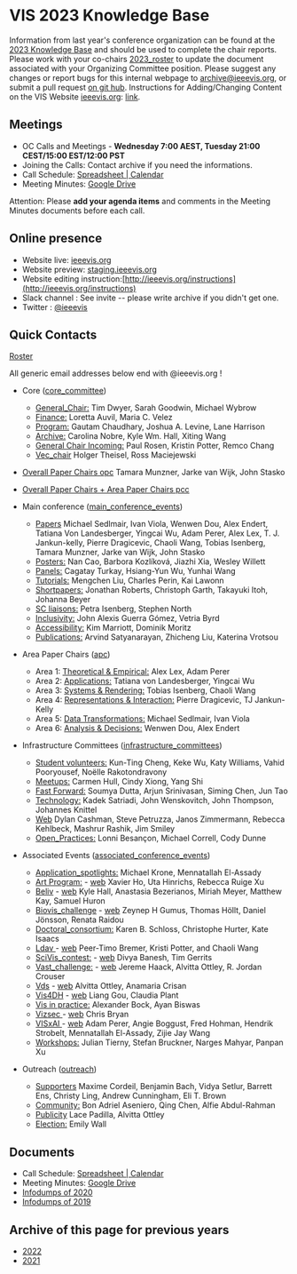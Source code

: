 VIS 2023 Knowledge Base
=====

Information from last year's conference organization can be found at the [2023 Knowledge Base](https://drive.google.com/drive/u/0/folders/1BuqCDkwr0lz5s-E0P_paCuKHIcUJEWOO) and should be used to complete the chair reports. Please work with your co-chairs [2023_roster](https://docs.google.com/spreadsheets/d/1jn_b7l4i9HHSqBfa1dZiuOfwHx3pHyc6czipE_B161Q/edit) to update the document associated with your Organizing Committee position.  Please suggest any changes or report bugs for this internal webpage to [archive@ieeevis.org](mailto:archive@ieeevis.org), or submit a pull request [on git hub](https://github.com/ieeevis-internal/ieeevis-internal.github.io). Instructions for Adding/Changing Content on the VIS Website [ieeevis.org](ieeevis.org): [link](http://ieeevis.org/instructions).


Meetings
--------

 * OC Calls and Meetings - **Wednesday 7:00 AEST, Tuesday 21:00 CEST/15:00 EST/12:00 PST**
 * Joining the Calls: Contact archive if you need the informations. 
 * Call Schedule: [Spreadsheet | Calendar](https://docs.google.com/spreadsheets/d/1dyRkCOFPRhylbTE4H50jvNfHuhm0iMS_/edit)
 * Meeting Minutes: [Google Drive](https://drive.google.com/drive/folders/1c4jA2-yeTEziCt7JJbrJspYNX-0Zj_W0?usp=share_link)  


Attention: Please **add your agenda items** and comments in the Meeting Minutes documents before each call.


Online presence
------------

<!--
* Kickoff slides: here
* 
-->

* Website live: [ieeevis.org](ieeevis.org)
* Website preview: [staging.ieeevis.org](staging.ieeevis.org)
* Website editing instruction:[http://ieeevis.org/instructions](http://ieeevis.org/instructions)
* Slack channel : See invite -- please write archive if you didn't get one.
* Twitter : [@ieeevis](https://twitter.com/ieeevis)


Quick Contacts
-----------------

[Roster](https://docs.google.com/spreadsheets/d/1jn_b7l4i9HHSqBfa1dZiuOfwHx3pHyc6czipE_B161Q/edit)

All generic email addresses below end with @ieeevis.org !

* Core ([core_committee](mailto:core_committee@ieeevis.org)) 
  * [General_Chair:](mailto:general_chair@ieeevis.org) Tim Dwyer, Sarah Goodwin, Michael Wybrow
  * [Finance:](mailto:finance@ieeevis.org) Loretta Auvil, Maria C. Velez
  * [Program:](mailto:program@ieeevis.org) Gautam Chaudhary, Joshua A. Levine, Lane Harrison
  * [Archive:](mailto:archive@ieeevis.org) Carolina Nobre, Kyle Wm. Hall, Xiting Wang
  * [General Chair Incoming:](mailto:incoming_chairs@ieeevis.org)  Paul Rosen, Kristin Potter, Remco Chang
  * [Vec_chair](mailto:vec_chair@ieeevis.org) Holger Theisel, Ross Maciejewski


* [Overall Paper Chairs opc](mailto:opc@ieeevis.org) Tamara Munzner, Jarke van Wijk, John Stasko
   
* [Overall Paper Chairs + Area Paper Chairs pcc](mailto:pcc@ieeevis.org)

* Main conference ([main_conference_events](mailto:main_conference_events@ieeevis.org))
  * [Papers](mailto:papers@ieeevis.org)  Michael Sedlmair, Ivan Viola, Wenwen Dou, Alex Endert, Tatiana Von Landesberger, Yingcai Wu, Adam Perer, Alex Lex, T. J. Jankun-kelly, Pierre Dragicevic, Chaoli Wang, Tobias Isenberg, Tamara Munzner, Jarke van Wijk, John Stasko
  * [Posters:](mailto:posters@ieeevis.org) Nan Cao, Barbora Kozlíková, Jiazhi Xia, Wesley Willett
  * [Panels:](mailto:panels@ieeevis.org) Cagatay Turkay, Hsiang-Yun Wu, Yunhai Wang
  * [Tutorials:](mailto:tutorials@ieeevis.org) Mengchen Liu, Charles Perin, Kai Lawonn
  * [Shortpapers:](mailto:vis_shortpapers@ieeevis.org) Jonathan Roberts, Christoph Garth, Takayuki Itoh, Johanna Beyer
  * [SC liaisons:](mailto:sc_liaisons@ieeevis.org)  Petra Isenberg, Stephen North
  * [Inclusivity:](mailto:inclusivity@ieeevis.org) John Alexis Guerra Gómez, Vetria Byrd
  * [Accessibility:](mailto:accessibility@ieeevis.org) Kim Marriott, Dominik Moritz
  * [Publications:](mailto:) Arvind Satyanarayan, Zhicheng Liu, Katerina Vrotsou


* Area Paper Chairs ([apc](mailto:apc@ieeevis.org))
  * Area 1: [Theoretical & Empirical:](mailto:theory-empirical-apc@ieeevis.org) Alex Lex, Adam Perer
  * Area 2: [Applications:](mailto:applications-apc@ieeevis.org) Tatiana von Landesberger, Yingcai Wu
  * Area 3: [Systems & Rendering:](mailto:systems-rendering-apc@ieeevis.org)  Tobias Isenberg, Chaoli Wang
  * Area 4: [Representations & Interaction:](mailto:representations-interaction-apc@ieeevis.org) Pierre Dragicevic, TJ Jankun-Kelly
  * Area 5: [Data Transformations:](mailto:data-transformations-apc@ieeevis.org) Michael Sedlmair, Ivan Viola
  * Area 6: [Analysis & Decisions:](mailto:analytics-decisions-apc@ieeevis.org) Wenwen Dou, Alex Endert


* Infrastructure Committees ([infrastructure_committees](mailto:infrastructure_committees@ieeevis.org))
  * [Student volunteers:](mailto:sv@ieeevis.org) Kun-Ting Cheng, Keke Wu, Katy Williams, Vahid Pooryousef, Noëlle Rakotondravony
  * [Meetups:](mailto:meetups@ieeevis.org) Carmen Hull, Cindy Xiong, Yang Shi
  * [Fast Forward:](mailto:ff@ieeevis.org) Soumya Dutta, Arjun Srinivasan, Siming Chen, Jun Tao
  * [Technology:](mailto:tech@ieeevis.org) Kadek Satriadi, John Wenskovitch, John Thompson, Johannes Knittel
  * [Web](mailto:web@ieeevis.org)  Dylan Cashman, Steve Petruzza, Janos Zimmermann, Rebecca Kehlbeck, Mashrur Rashik, Jim Smiley
  * [Open_Practices:](mailto:open_practices@ieeevis.org) Lonni Besançon, Michael Correll, Cody Dunne


* Associated Events ([associated_conference_events](mailto:associated_conference_events@ieeevis.org))
  * [Application_spotlights:](mailto:application_spotlights@ieeevis.org) Michael Krone, Mennatallah El-Assady
  * [Art Program:](mailto:art@ieeevis.org) - [web](https://visap.net/) Xavier Ho, Uta Hinrichs, Rebecca Ruige Xu
  * [Beliv](mailto:beliv@ieeevis.org) - [web](https://beliv-workshop.github.io/) Kyle Hall, Anastasia Bezerianos, Miriah Meyer, Matthew Kay, Samuel Huron 
  * [Biovis_challenge](mailto:biovis_challenge@ieeevis.org) - [web](http://biovis.net/2022/ieeevis/)  Zeynep H Gumus, Thomas Höllt, Daniel Jönsson, Renata Raidou
  * [Doctoral_consortium:](mailto:doctoral_coll@ieeevis.org) Karen B. Schloss, Christophe Hurter, Kate Isaacs
  * [Ldav ](mailto:ldav@ieeevis.org) - [web](https://ldav.org/) Peer-Timo Bremer, Kristi Potter, and Chaoli Wang
  * [SciVis_contest:](mailto:scivis_contest@ieeevis.org) - [web](https://www.lanl.gov/projects/sciviscontest2022/)  Divya Banesh, Tim Gerrits
  * [Vast_challenge:](mailto:vast_challenge@ieeevis.org) - [web](https://vast-challenge.github.io/2022) Jereme Haack, Alvitta Ottley, R. Jordan Crouser
  * [Vds](mailto:vds@ieeevis.org) - [web](http://www.visualdatascience.org/2022) Alvitta Ottley, Anamaria Crisan
  * [Vis4DH](mailto:vis4dh@ieeevis.org) - [web](https://vis4dh.dbvis.de/cfp/) Liang Gou, Claudia Plant
  * [Vis in practice:](mailto:vip@ieeevis.org) Alexander Bock, Ayan Biswas
  * [Vizsec ](mailto:vizsec@ieeevis.org) - [web](https://vizsec.org/) Chris Bryan
  * [VISxAI ](mailto:orga@visxai.io) - [web](http://visxai.io/) Adam Perer, Angie Boggust, Fred Hohman, Hendrik Strobelt, Mennatallah El-Assady, Zijie Jay Wang
  * [Workshops:](mailto:workshops@ieeevis.org) Julian Tierny, Stefan Bruckner, Narges Mahyar, Panpan Xu


* Outreach ([outreach](mailto:outreach@ieeevis.org))
  * [Supporters](mailto:supporters@ieeevis.org) Maxime Cordeil, Benjamin Bach, Vidya Setlur, Barrett Ens, Christy Ling, Andrew Cunningham, Eli T. Brown
  * [Community:](mailto:community@ieeevis.org) Bon Adriel Aseniero, Qing Chen, Alfie Abdul-Rahman
  * [Publicity](mailto:publicity@ieeevis.org) Lace Padilla, Alvitta Ottley
  * [Election:](mailto:election@ieeevis.org) Emily Wall



Documents 
----------------------

<!-- * [Roster](https://docs.google.com/spreadsheets/d/1jn_b7l4i9HHSqBfa1dZiuOfwHx3pHyc6czipE_B161Q/edit#gid=1136707907) 
* [Calendar](https://docs.google.com/spreadsheets/d/11hEQSV6AS-B4vN9T-xvqRQdMlgftQPWjd82WgIseKyA/edit#gid=0) -->
 * Call Schedule: [Spreadsheet | Calendar](https://docs.google.com/spreadsheets/d/1dyRkCOFPRhylbTE4H50jvNfHuhm0iMS_/edit)
 * Meeting Minutes: [Google Drive](https://drive.google.com/drive/folders/1c4jA2-yeTEziCt7JJbrJspYNX-0Zj_W0?usp=share_link)   
* [Infodumps of 2020](https://drive.google.com/drive/u/0/folders/178IERHWBaE9vETwlt_IsfKaAOvl9ZMf2)
* [Infodumps of 2019](https://drive.google.com/drive/u/0/folders/1P7YcmoY96kTkSbb0TUj-VWmsnd9uwmsP)



Archive of this page for previous years 
----------------------

* [2022](2022.md) 
* [2021](2021.md) 

<!-- below I copy the title of the folder from the previous website but do not know what they refere to
* Kick off presentation 
* New Bids 
* Roles
* Running the conference schedule 
* TVCG

--> 



